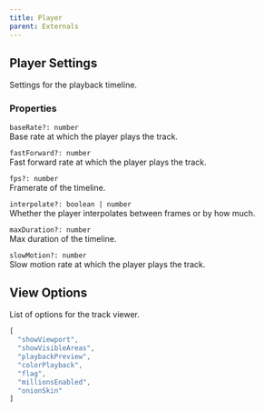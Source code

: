 ```yaml
---
title: Player
parent: Externals
---
```


## Player Settings

Settings for the playback timeline.

### Properties

`baseRate?: number`\
Base rate at which the player plays the track.

`fastForward?: number`\
Fast forward rate at which the player plays the track.

`fps?: number`\
Framerate of the timeline.

`interpolate?: boolean | number`\
Whether the player interpolates between frames or by how much.

`maxDuration?: number`\
Max duration of the timeline.

`slowMotion?: number`\
Slow motion rate at which the player plays the track.

## View Options

List of options for the track viewer.

```js
[
  "showViewport",
  "showVisibleAreas",
  "playbackPreview",
  "colorPlayback",
  "flag",
  "millionsEnabled",
  "onionSkin"
]
```